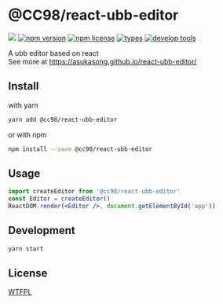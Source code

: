 # @CC98/react-ubb-editor
![](https://api.travis-ci.com/AsukaSong/react-ubb-editor.svg?branch=master)
[![npm version](https://img.shields.io/npm/v/%40cc98/react-ubb-editor.svg)](https://www.npmjs.com/package/@cc98/react-ubb-editor)
[![npm license](https://img.shields.io/npm/l/%40cc98%2Freact-ubb-editor.svg)](http://www.wtfpl.net/)
[![types](https://img.shields.io/npm/types/typescript.svg)](https://github.com/storybooks/storybook)
[![develop tools](https://img.shields.io/badge/react-storybook-ff69b4.svg)](https://github.com/Microsoft/TypeScript)

A ubb editor based on react
<br />
See more at https://asukasong.github.io/react-ubb-editor/

## Install

with yarn
~~~bash
yarn add @cc98/react-ubb-editor
~~~

or with npm
~~~bash
npm install --save @cc98/react-ubb-editor
~~~

## Usage

```jsx
import createEditor from '@cc98/react-ubb-editor'
const Editor = createEditor()
ReactDOM.render(<Editor />, document.getElementById('app'))
```

## Development

```bash
yarn start
```

## License

[WTFPL](http://www.wtfpl.net/ "WTFPL LICENSE")
